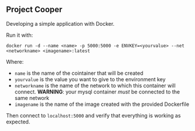 ## Project Cooper

Developing a simple application with Docker.

Run it with:
```
docker run -d --name <name> -p 5000:5000 -e ENVKEY=<yourvalue> --net <networkname> <imagename>:latest
```

Where:
* `name` is the name of the cointainer that will be created
* `yourvalue` is the value you want to give to the environment key
* `networkname` is the name of the network to which this container will connect. **WARNING**: your mysql container _must_ be connected to the same network
* `imagename` is the name of the image created with the provided Dockerfile 

Then connect to `localhost:5000` and verify that everything is working as expected.